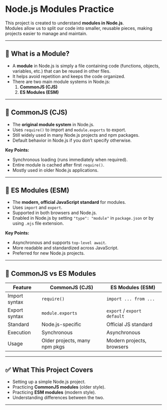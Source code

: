 # Node.js Modules Practice

This project is created to understand **modules in Node.js**.  
Modules allow us to split our code into smaller, reusable pieces, making projects easier to manage and maintain.

---

## 🔹 What is a Module?

- A **module** in Node.js is simply a file containing code (functions, objects, variables, etc.) that can be reused in other files.  
- It helps avoid repetition and keeps the code organized.  
- There are two main module systems in Node.js:
  1. **CommonJS (CJS)**  
  2. **ES Modules (ESM)**  

---

## 🔹 CommonJS (CJS)

- The **original module system** in Node.js.  
- Uses `require()` to import and `module.exports` to export.  
- Still widely used in many Node.js projects and npm packages.  
- Default behavior in Node.js if you don’t specify otherwise.  

**Key Points:**
- Synchronous loading (runs immediately when required).  
- Entire module is cached after first `require()`.  
- Mostly used in older Node.js applications.  

---

## 🔹 ES Modules (ESM)

- The **modern, official JavaScript standard** for modules.  
- Uses `import` and `export`.  
- Supported in both browsers and Node.js.  
- Enabled in Node.js by setting `"type": "module"` in `package.json` or by using `.mjs` file extension.  

**Key Points:**
- Asynchronous and supports `top-level await`.  
- More readable and standardized across JavaScript.  
- Preferred for new Node.js projects.  

---

## 🔹 CommonJS vs ES Modules

| Feature              | CommonJS (CJS)              | ES Modules (ESM)            |
|----------------------|-----------------------------|-----------------------------|
| Import syntax        | `require()`                 | `import ... from ...`       |
| Export syntax        | `module.exports`            | `export` / `export default` |
| Standard             | Node.js-specific            | Official JS standard        |
| Execution            | Synchronous                 | Asynchronous                |
| Usage                | Older projects, many npm pkgs| Modern projects, browsers   |

---

## ✅ What This Project Covers

- Setting up a simple Node.js project.  
- Practicing **CommonJS modules** (older style).  
- Practicing **ESM modules** (modern style).  
- Understanding differences between the two.  

---


